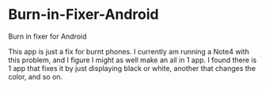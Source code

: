 # Burn-in-Fixer-Android
Burn in fixer for Android

This app is just a fix for burnt phones. I currently am running a Note4 with this problem, and I figure I might as well make an
all in 1 app. I found there is 1 app that fixes it by just displaying black or white, another that changes the color, and so on.
